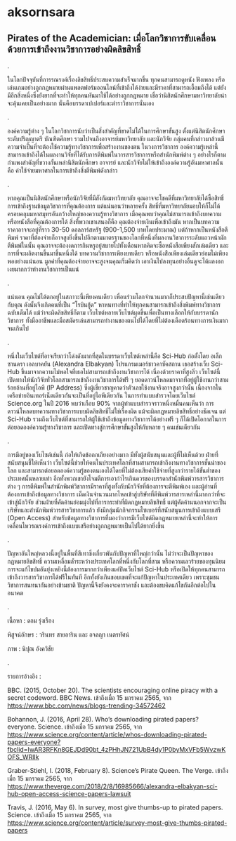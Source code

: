 # aksornsara

## Pirates of the Academician: เมื่อโลกวิชาการขับเคลื่อนด้วยการเข้าถึงงานวิชาการอย่างผิดลิขสิทธิ์

.

ในโลกปัจจุบันที่การรณรงค์เรื่องลิขสิทธิ์ประสบความสำเร็จมากขึ้น ทุกคนสามารถดูหนัง ฟังเพลง หรือเล่นเกมอย่างถูกกฎหมายผ่านแพลตฟอร์มออนไลน์ที่เข้าถึงได้ง่ายและมีราคาที่สามารถเอื้อมถึงได้ แต่ยังมีอีกสิ่งหนึ่งซึ่งยังยากที่จะทำให้ทุกคนหันมาใช้ได้อย่างถูกกฎหมาย เชื่อว่านิสิตนักศึกษามหาวิทยาลัยน่าจะคุ้นเคยเป็นอย่างมาก นั่นคือบรรดาเปเปอร์และตำราวิชาการนั่นเอง 

.

องค์ความรู้ต่าง ๆ ในโลกวิชาการนับว่าเป็นสิ่งสำคัญที่ขาดไม่ได้ในการศึกษาขั้นสูง ตั้งแต่นิสิตนักศึกษาระดับปริญญาตรี บัณฑิตศึกษา รวมไปจนถึงอาจารย์มหาวิทยาลัย และนักวิจัย กลุ่มคนที่กล่าวมาล้วนมีความจำเป็นที่จะต้องใช้ความรู้ทางวิชาการเพื่อสร้างงานของตน ในวงการวิชาการ องค์ความรู้เหล่านี้สามารถเข้าถึงได้ในผลงานวิจัยที่ได้รับการตีพิมพ์ในวารสารวิชาการหรือสำนักพิมพ์ต่าง ๆ  อย่างไรก็ตาม กำแพงสำคัญที่ขวางกั้นเหล่านิสิตนักศึกษา อาจารย์ และนักวิจัยไม่ให้เข้าถึงองค์ความรู้อันมหาศาลนั้นคือ ค่าใช้จ่ายมหาศาลในการเข้าถึงสิ่งตีพิมพ์ดังกล่าว 

.

หากคุณเป็นนิสิตนักศึกษาหรือนักวิจัยที่มีสังกัดมหาวิทยาลัย คุณอาจจะโชคดีที่มหาวิทยาลัยได้ซื้อสิทธิ์การเข้าถึงฐานข้อมูลวิชาการที่คุณต้องการ แต่แน่นอนว่าหลายครั้ง สิทธิ์ที่มหาวิทยาลัยมอบให้ก็ไม่ได้ครอบคลุมมหาสมุทรอันกว้างใหญ่ของความรู้ทางวิชาการ เมื่อคุณพบว่าคุณไม่สามารถเข้าถึงบทความหรือหนังสือที่คุณต้องการได้ สิ่งที่พวกเขาเสนอก็คือ คุณต้องจ่ายเงินเพื่อเข้าถึงมัน หากเป็นบทความ ราคาอาจจะอยู่ที่ราว 30-50 ดอลลาร์สหรัฐ (900-1,500 บาทโดยประมาณ) แต่ถ้าหากเป็นหนังสือตีพิมพ์ ราคาที่ต้องจ่ายก็อาจสูงยิ่งขึ้นไปอีกตามมาตรฐานของโลกที่หนึ่งที่ผลงานวิชาการระดับแถวหน้ามักตีพิมพ์ในนั้น คุณอาจจะต้องงดการกินหรูอยู่สบายไปทั้งเดือนหากคิดจะซื้อหนังสือเพียงสักเล่มเดียว และการที่จะผลิตงานขึ้นมาชิ้นหนึ่งได้ บทความวิชาการเพียงบทเดียว หรือหนังสือเพียงเล่มเดียวย่อมไม่เพียงพออย่างแน่นอน มูลค่าที่คุณต้องจ่ายอาจจะสูงจนคุณเริ่มคิดว่า เอาเงินไปลงทุนอย่างอื่นดูจะได้ผลงอกเงยมากกว่าทำงานวิชาการเป็นแน่

.

แน่นอน คุณไม่ได้ตกอยู่ในสภาวะนี้เพียงคนเดียว เพื่อนร่วมโลกจำนวนมากก็ประสบปัญหานี้เช่นเดียวกับคุณ ดังนั้นจึงเกิดคนที่เป็น “โรบินฮู้ด” หาหนทางที่ทำให้ทุกคนสามารถเข้าถึงสิ่งพิมพ์ทางวิชาการฉบับเต็มได้ แม้ว่าจะผิดลิขสิทธิ์ก็ตาม เว็บไซต์หลายเว็บไซต์ผุดขึ้นเพื่อเป็นทางเลือกให้กับบรรดานักวิชาการ ทั้งมืออาชีพและมือสมัครเล่นสามารถทำงานของตนไปได้โดยที่ไม่ต้องเดือดร้อนทางการเงินมากจนเกินไป 

.

หนึ่งในเว็บไซต์ที่อาจเรียกว่าโด่งดังมากที่สุดในบรรดาเว็บไซต์เหล่านี้คือ Sci-Hub ก่อตั้งโดย อเล็กซานดรา เอลบาคยัน (Alexandra Elbakyan) โปรแกรมเมอร์ชาวคาซัคสถาน เธอสร้างเว็บ Sci-Hub ขึ้นมาจากความไม่พอใจที่เธอไม่สามารถเข้าถึงงานวิชาการได้ เนื่องด้วยราคาที่สูงลิ่ว เว็บไซต์นี้เปิดทางให้นักวิจัยทั่วโลกสามารถเข้าถึงงานวิชาการได้ฟรี ๆ ยอดดาวน์โหลดมาจากที่อยู่ผู้ใช้งานกว่าสามร้อยล้านที่อยู่ไอพี (IP Address) ซึ่งผู้เชี่ยวชาญคาดว่าตัวเลขใช้งานจริงอาจสูงกว่านั้น เนื่องจากในเครือข่ายอินเทอร์เน็ตเดียวกันจะเป็นที่อยู่ไอพีเดียวกัน ในการทำแบบสำรวจโดยเว็บไซต์ Science.org ในปี 2016 พบว่าเกือบ 90% จากผู้ทำแบบสำรวจราวหนึ่งหมื่นคนเห็นว่า การดาวน์โหลดบทความทางวิชาการแบบผิดลิขสิทธิ์ไม่ใช่เรื่องผิด แม้จะผิดกฎหมายลิขสิทธิ์อย่างชัดเจน แต่ Sci-Hub รวมถึงเว็บไซต์ที่สามารถให้ผู้ใช้เข้าถึงข้อมูลทางวิชาการได้อย่างฟรี ๆ ก็ได้เปิดโอกาสในการต่อยอดองค์ความรู้ทางวิชาการ และเปิดทางสู่การศึกษาขั้นสูงให้กับหลาย ๆ คนเช่นเดียวกัน

.

การมีอยู่ของเว็บไซต์เช่นนี้ ก่อให้เกิดข้อถกเถียงอย่างมาก มีทั้งผู้สนับสนุนและผู้ที่ไม่เห็นด้วย ฝ่ายที่สนับสนุนชี้ให้เห็นว่า เว็บไซต์นี้ช่วยให้คนในประเทศโลกที่สามสามารถเข้าถึงงานทางวิชาการชั้นนำของโลก และสามารถต่อยอดองค์ความรู้ของตนเองได้โดยที่ไม่ต้องเสียค่าใช้จ่ายที่สูงกว่ารายได้ขั้นต่ำของประเทศนั้นหลายเท่า  อีกทั้งพวกเขายังโจมตีการเอากำไรเกินควรของบรรดาสำนักพิมพ์วารสารวิชาการต่าง ๆ การตีพิมพ์ในสำนักพิมพ์วิชาการมีราคาที่สูงทั้งกับนักวิจัยที่ต้องการจะตีพิมพ์เอง และผู้อ่านที่ต้องการเข้าถึงข้อมูลทางวิชาการ เม็ดเงินจำนวนมากไหลเข้าสู่บริษัทที่ตีพิมพ์วารสารเหล่านี้มากกว่าที่จะเข้าสู่นักวิจัย ส่วนฝ่ายที่คัดค้านย่อมมุ่งไปที่การกระทำที่ผิดกฎหมายลิขสิทธิ์ แต่ผู้คัดค้านนอกจากจะเป็นบริษัทและสำนักพิมพ์วารสารวิชาการแล้ว ยังมีกลุ่มนักกิจกรรมไซเบอร์ที่สนับสนุนการเข้าถึงแบบเสรี (Open Access) สำหรับข้อมูลทางวิชาการที่มองว่าการมีเว็บไซต์ผิดกฎหมายเหล่านี้จะทำให้การเคลื่อนไหวรณรงค์การเข้าถึงแบบเสรีอย่างถูกกฎหมายเป็นไปได้ยากยิ่งขึ้น

.

ปัญหาอันใหญ่หลวงนี้อยู่ในพื้นที่สีเทาซึ่งเกี่ยวพันกับปัญหาที่ใหญ่กว่านั้น ไม่ว่าจะเป็นปัญหาของกฎหมายลิขสิทธิ์ ความเหลื่อมล้ำระหว่างประเทศโลกที่หนึ่งกับโลกที่สาม หรือความเลวร้ายของทุนนิยม  การจะแก้ไขปมอันยุ่งเหยิงนี้ต้องการมากกว่าเพียงแค่ปิดเว็บไซต์ Sci-Hub หรือเปิดให้ทุกคนสามารถเข้าถึงวารสารวิชาการได้ฟรีในทันที อีกทั้งยังเกินขอบเขตที่จะแก้ปัญหาในประเทศเดียว เพราะชุมชนวิชาการสนทนากันอย่างข้ามชาติ ปัญหานี้จึงยังคงจะคาราคาซัง และต้องขบคิดแก้ไขกันอีกต่อไปในอนาคต 

.

เนื้อหา : ดอม รุ่งเรือง

พิสูจน์อักษร : วรินทร สายอาริน และ อจลญา เนตรทัศน์

ภาพ : นิปุณ อังควิชัย

.

รายการอ้างอิง :

BBC. (2015, October 20). The scientists encouraging online piracy with a secret codeword. BBC News. เข้าถึงเมื่อ 15 มกราคม 2565, จาก https://www.bbc.com/news/blogs-trending-34572462

Bohannon, J. (2016, April 28). Who’s downloading pirated papers? everyone. Science. เข้าถึงเมื่อ 15 มกราคม 2565, จาก https://www.science.org/content/article/whos-downloading-pirated-papers-everyone?fbclid=IwAR3RFKn8GEJDd90bt_4zPHhJN721UbB4dy1P0byMxVFb5WvzwKOFS_WRlIk

Graber-Stiehl, I. (2018, February 8). Science’s Pirate Queen. The Verge. เข้าถึงเมื่อ 15 มกราคม 2565, จาก https://www.theverge.com/2018/2/8/16985666/alexandra-elbakyan-sci-hub-open-access-science-papers-lawsuit

Travis, J. (2016, May 6). In survey, most give thumbs-up to pirated papers. Science. เข้าถึงเมื่อ 15 มกราคม 2565, จาก https://www.science.org/content/article/survey-most-give-thumbs-pirated-papers 